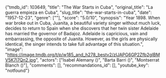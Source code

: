 {"tmdb_id": 103649, "title": "The War Starts in Cuba", "original_title": "La guerra empieza en Cuba", "slug_title": "the-war-starts-in-cuba", "date": "1957-12-23", "genre": [""], "score": "5.0/10", "synopsis": "Year 1898. When war broke out in Cuba, Juanita, a beautiful variety singer without much luck, decides to return to Spain when she discovers that her twin sister Adelaide has married the governor of Badajoz. Adelaide is capricious, vain and embarrassing, the opposite of Juanita. However, as the girls are physically identical, the singer intends to take full advantage of this situation.", "image": "https://image.tmdb.org/t/p/w185_and_h278_bestv2/zIJAPG6GP2Zfb2gIBMV5K7l7Qn2.jpg", "actors": ["Isabel Alemany ()", "Barta Barri ()", "Montserrat Blanch ()"], "comments": [], "recommandations_id": [], "youtube_key": "notfound"}